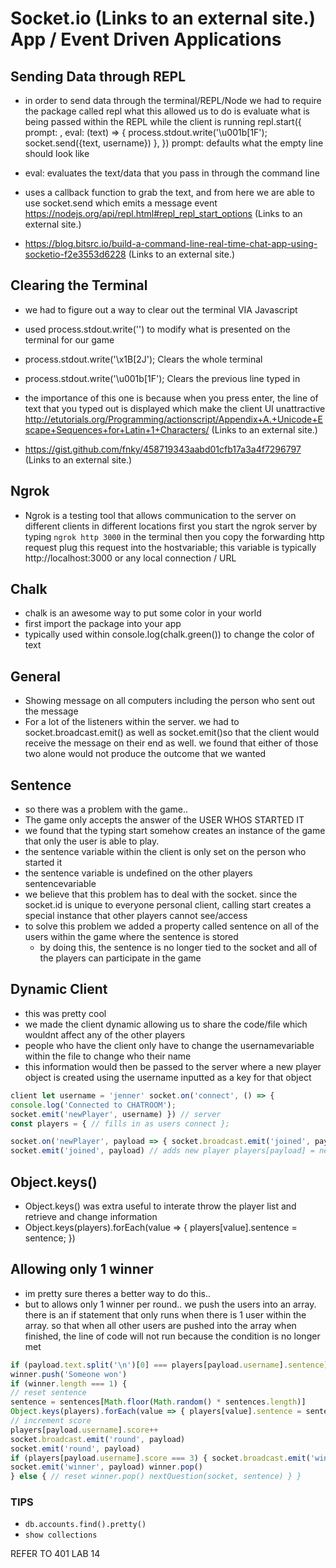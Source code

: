 # Socket.io (Links to an external site.) App / Event Driven Applications
## Sending Data through REPL

- in order to send data through the terminal/REPL/Node we had to require the package called repl
what this allowed us to do is evaluate what is being passed within the REPL while the client is running
repl.start({ prompt: , eval: (text) => { process.stdout.write('\u001b[1F'); socket.send({text, username}) }, })
prompt: defaults what the empty line should look like

- eval: evaluates the text/data that you pass in through the command line

- uses a callback function to grab the text, and from here we are able to use socket.send which emits a message event
https://nodejs.org/api/repl.html#repl_repl_start_options (Links to an external site.)

- https://blog.bitsrc.io/build-a-command-line-real-time-chat-app-using-socketio-f2e3553d6228 (Links to an external site.)

## Clearing the Terminal

- we had to figure out a way to clear out the terminal VIA Javascript

- used process.stdout.write('') to modify what is presented on the terminal for our game

- process.stdout.write('\x1B[2J'); Clears the whole terminal

- process.stdout.write('\u001b[1F'); Clears the previous line typed in

- the importance of this one is because when you press enter, the line of text that you typed out is displayed which make the client UI unattractive
http://etutorials.org/Programming/actionscript/Appendix+A.+Unicode+Escape+Sequences+for+Latin+1+Characters/ (Links to an external site.)

- https://gist.github.com/fnky/458719343aabd01cfb17a3a4f7296797 (Links to an external site.)

## Ngrok

- Ngrok is a testing tool that allows communication to the server on different clients in different locations
first you start the ngrok server by typing `ngrok http 3000` in the terminal
then you copy the forwarding http request
plug this request into the hostvariable; this variable is typically http://localhost:3000 or any local connection / URL

## Chalk

- chalk is an awesome way to put some color in your world
- first import the package into your app
- typically used within console.log(chalk.green()) to change the color of text

## General

- Showing message on all computers including the person who sent out the message
- For a lot of the listeners within the server. we had to socket.broadcast.emit() as well as socket.emit()so that the client would receive the message on their end as well.
we found that either of those two alone would not produce the outcome that we wanted

## Sentence

- so there was a problem with the game..
- The game only accepts the answer of the USER WHOS STARTED IT
- we found that the typing start somehow creates an instance of the game that only the user is able to play.
- the sentence variable within the client is only set on the person who started it
- the sentence variable is undefined on the other players sentencevariable
- we believe that this problem has to deal with the socket. since the socket.id is unique to everyone personal client, calling start creates a special instance that other players cannot see/access
- to solve this problem we added a property called sentence on all of the users within the game where the sentence is stored
  - by doing this, the sentence is no longer tied to the socket and all of the players can participate in the game
 
## Dynamic Client

- this was pretty cool
- we made the client dynamic allowing us to share the code/file which wouldnt affect any of the other players
- people who have the client only have to change the usernamevariable within the file to change who their name
- this information would then be passed to the server where a new player object is created using the username inputted as a key for that object
```javascript
client let username = 'jenner' socket.on('connect', () => { 
console.log('Connected to CHATROOM'); 
socket.emit('newPlayer', username) }) // server 
const players = { // fills in as users connect }; 

socket.on('newPlayer', payload => { socket.broadcast.emit('joined', payload) 
socket.emit('joined', payload) // adds new player players[payload] = new Player(payload) })
```

## Object.keys()

- Object.keys() was extra useful to interate throw the player list and retrieve and change information
- Object.keys(players).forEach(value => { players[value].sentence = sentence; })

## Allowing only 1 winner

- im pretty sure theres a better way to do this..
- but to allows only 1 winner per round.. we push the users into an array. there is an if statement that only runs when there is 1 user within the array. so that when all other users are pushed into the array when finished, the line of code will not run because the condition is no longer met
```javascript
if (payload.text.split('\n')[0] === players[payload.username].sentence) { // stop game and display winner 
winner.push('Someone won') 
if (winner.length === 1) { 
// reset sentence 
sentence = sentences[Math.floor(Math.random() * sentences.length)] 
Object.keys(players).forEach(value => { players[value].sentence = sentence; }) 
// increment score 
players[payload.username].score++ 
socket.broadcast.emit('round', payload) 
socket.emit('round', payload)
if (players[payload.username].score === 3) { socket.broadcast.emit('winner', payload) 
socket.emit('winner', payload) winner.pop() 
} else { // reset winner.pop() nextQuestion(socket, sentence) } }
```

### TIPS
- `db.accounts.find().pretty()`
- `show collections`

REFER TO 401 LAB 14

